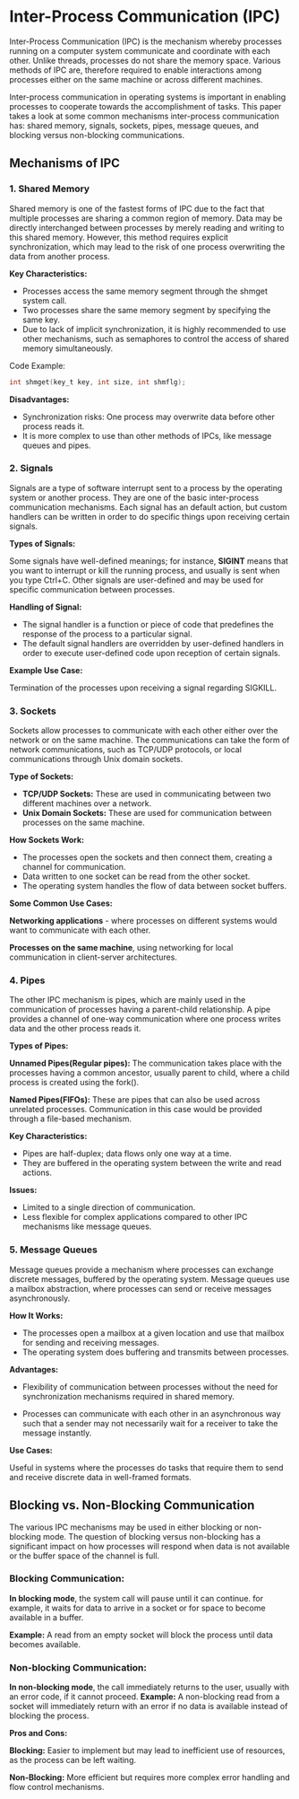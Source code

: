 # Inter-Process Communication (IPC)

Inter-Process Communication (IPC) is the mechanism whereby processes running on a computer system communicate and coordinate with each other. Unlike threads, processes do not share the memory space. Various methods of IPC are, therefore required to enable interactions among processes either on the same machine or across different machines.

Inter-process communication in operating systems is important in enabling processes to cooperate towards the accomplishment of tasks. This paper takes a look at some common mechanisms inter-process communication has: shared memory, signals, sockets, pipes, message queues, and blocking versus non-blocking communications.

## Mechanisms of IPC
### 1. Shared Memory
Shared memory is one of the fastest forms of IPC due to the fact that multiple processes are sharing a common region of memory. Data may be directly interchanged between processes by merely reading and writing to this shared memory. However, this method requires explicit synchronization, which may lead to the risk of one process overwriting the data from another process.

**Key Characteristics:**

- Processes access the same memory segment through the shmget system call.
- Two processes share the same memory segment by specifying the same key.
- Due to lack of implicit synchronization, it is highly recommended to use other mechanisms, such as semaphores to control the access of shared memory simultaneously.

Code Example:

```c
int shmget(key_t key, int size, int shmflg);
```
**Disadvantages:**

- Synchronization risks: One process may overwrite data before other process reads it.
- It is more complex to use than other methods of IPCs, like message queues and pipes.

### 2. Signals
Signals are a type of software interrupt sent to a process by the operating system or another process. They are one of the basic inter-process communication mechanisms. Each signal has an default action, but custom handlers can be written in order to do specific things upon receiving certain signals.

**Types of Signals:**

Some signals have well-defined meanings; for instance, **SIGINT** means that you want to interrupt or kill the running process, and usually is sent when you type Ctrl+C.
Other signals are user-defined and may be used for specific communication between processes. 

**Handling of Signal:**

- The signal handler is a function or piece of code that predefines the response of the process to a particular signal.
- The default signal handlers are overridden by user-defined handlers in order to execute user-defined code upon reception of certain signals.

**Example Use Case:**

Termination of the processes upon receiving a signal regarding SIGKILL.

### 3. Sockets
Sockets allow processes to communicate with each other either over the network or on the same machine. The communications can take the form of network communications, such as TCP/UDP protocols, or local communications through Unix domain sockets.

**Type of Sockets:**

- **TCP/UDP Sockets:** These are used in communicating between two different machines over a network.
- **Unix Domain Sockets:** These are used for communication between processes on the same machine.

**How Sockets Work:**

- The processes open the sockets and then connect them, creating a channel for communication.
- Data written to one socket can be read from the other socket.
- The operating system handles the flow of data between socket buffers.

**Some Common Use Cases:**

**Networking applications** - where processes on different systems would want to communicate with each other.

**Processes on the same machine**, using networking for local communication in client-server architectures.

### 4. Pipes
The other IPC mechanism is pipes, which are mainly used in the communication of processes having a parent-child relationship. A pipe provides a channel of one-way communication where one process writes data and the other process reads it.

**Types of Pipes:**

**Unnamed Pipes(Regular pipes):** The communication takes place with the processes having a common ancestor, usually parent to child, where a child process is created using the fork().

**Named Pipes(FIFOs):** These are pipes that can also be used across unrelated processes. Communication in this case would be provided through a file-based mechanism.

**Key Characteristics:**

- Pipes are half-duplex; data flows only one way at a time.
- They are buffered in the operating system between the write and read actions.

**Issues:**
- Limited to a single direction of communication.
- Less flexible for complex applications compared to other IPC mechanisms like message queues.

### 5. Message Queues
Message queues provide a mechanism where processes can exchange discrete messages, buffered by the operating system. Message queues use a mailbox abstraction, where processes can send or receive messages asynchronously.

**How It Works:**

- The processes open a mailbox at a given location and use that mailbox for sending and receiving messages.
- The operating system does buffering and transmits between processes.

**Advantages:**

- Flexibility of communication between processes without the need for synchronization mechanisms required in shared memory.

- Processes can communicate with each other in an asynchronous way such that a sender may not necessarily wait for a receiver to take the message instantly.

**Use Cases:**

Useful in systems where the processes do tasks that require them to send and receive discrete data in well-framed formats.

## Blocking vs. Non-Blocking Communication
The various IPC mechanisms may be used in either blocking or non-blocking mode. The question of blocking versus non-blocking has a significant impact on how processes will respond when data is not available or the buffer space of the channel is full.

### Blocking Communication:

**In blocking mode**, the system call will pause until it can continue. for example, it waits for data to arrive in a socket or for space to become available in a buffer.

**Example:** A read from an empty socket will block the process until data becomes available. 

### Non-blocking Communication:

**In non-blocking mode**, the call immediately returns to the user, usually with an error code, if it cannot proceed. **Example:** A non-blocking read from a socket will immediately return with an error if no data is available instead of blocking the process. 

**Pros and Cons:**

**Blocking:** Easier to implement but may lead to inefficient use of resources, as the process can be left waiting.

**Non-Blocking:** More efficient but requires more complex error handling and flow control mechanisms.